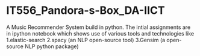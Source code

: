 # IT556_Pandora-s-Box_DA-IICT

A Music Recommender System build in python.
The intial assignments are in ipython notebook which shows use of various tools and technologies like 
1.elastic-search
2.spacy (an NLP open-source tool)
3.Gensim (a open-source NLP python package) 
